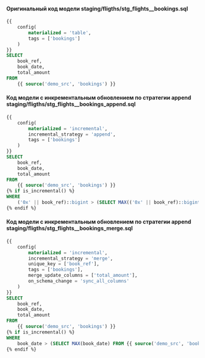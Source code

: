 #### Оригинальный код модели staging/fligths/stg_flights__bookings.sql

```sql
{{
    config(
        materialized = 'table',
        tags = ['bookings']
    )
}}
SELECT
    book_ref,
    book_date,
    total_amount
FROM
    {{ source('demo_src', 'bookings') }}
```

#### Код модели с инкрементальным обновлением по стратегии append staging/fligths/stg_flights__bookings_append.sql

```sql
{{
    config(
        materialized = 'incremental',
        incremental_strategy = 'append', 
        tags = ['bookings']
    )
}}
SELECT
    book_ref,
    book_date,
    total_amount
FROM
    {{ source('demo_src', 'bookings') }}
{% if is_incremental() %}
WHERE 
    ('0x' || book_ref)::bigint > (SELECT MAX(('0x' || book_ref)::bigint) FROM {{ this }})
{% endif %}
```

#### Код модели с инкрементальным обновлением по стратегии append staging/fligths/stg_flights__bookings_merge.sql

```sql
{{
    config(
        materialized = 'incremental',
        incremental_strategy = 'merge',
        unique_key = ['book_ref'],
        tags = ['bookings'],
        merge_update_columns = ['total_amount'],
        on_schema_change = 'sync_all_columns'
    )
}}
SELECT
    book_ref,
    book_date,
    total_amount
FROM
    {{ source('demo_src', 'bookings') }}
{% if is_incremental() %}
WHERE 
    book_date > (SELECT MAX(book_date) FROM {{ source('demo_src', 'bookings') }}) - interval '97 day'
{% endif %}
```
